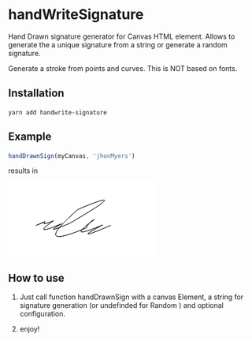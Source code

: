 # handWriteSignature

Hand Drawn signature generator for Canvas HTML element. Allows to generate the a unique signature from a string or generate a random signature.

Generate a stroke from points and curves. This is NOT based on fonts.

## Installation

```
yarn add handwrite-signature
```


## Example

``` javascript
handDrawnSign(myCanvas, 'jhonMyers')
```

results in

![example](https://raw.githubusercontent.com/ksoze84/handWriteSignature/main/example.png)



## How to use


1. Just call function handDrawnSign with a canvas Element, a string for signature generation (or undefinded for Random ) and optional configuration.


2. enjoy!

